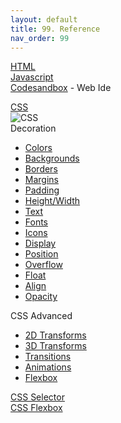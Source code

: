 ```yaml
---
layout: default
title: 99. Reference
nav_order: 99
---
```

[HTML](https://www.w3schools.com/tags/default.asp)  
[Javascript](https://www.w3schools.com/js/default.asp)  
[Codesandbox](https://codesandbox.io/) - Web Ide    


[CSS](https://www.w3schools.com/css/css_syntax.asp)  
![CSS](https://www.w3schools.com/css/selector.gif)  
Decoration
- [Colors](https://www.w3schools.com/css/css_colors.asp)
- [Backgrounds](https://www.w3schools.com/css/css_background.asp)
- [Borders](https://www.w3schools.com/css/css_border.asp)
- [Margins](https://www.w3schools.com/css/css_margin.asp)
- [Padding](https://www.w3schools.com/css/css_padding.asp)
- [Height/Width](https://www.w3schools.com/css/css_dimension.asp)
- [Text](https://www.w3schools.com/css/css_text.asp)
- [Fonts](https://www.w3schools.com/css/css_font.asp)
- [Icons](https://www.w3schools.com/css/css_icons.asp)
- [Display](https://www.w3schools.com/css/css_display_visibility.asp)
- [Position](https://www.w3schools.com/css/css_positioning.asp)
- [Overflow](https://www.w3schools.com/css/css_overflow.asp)
- [Float](https://www.w3schools.com/css/css_float.asp)
- [Align](https://www.w3schools.com/css/css_align.asp)
- [Opacity](https://www.w3schools.com/css/css_image_transparency.asp)  

CSS Advanced
- [2D Transforms](https://www.w3schools.com/css/css3_2dtransforms.asp)
- [3D Transforms](https://www.w3schools.com/css/css3_3dtransforms.asp)
- [Transitions](https://www.w3schools.com/css/css3_transitions.asp)
- [Animations](https://www.w3schools.com/css/css3_animations.asp)
- [Flexbox](https://www.w3schools.com/css/css3_flexbox.asp)  

[CSS Selector](https://flukeout.github.io/)  
[CSS Flexbox](https://flexboxfroggy.com/#ko)
